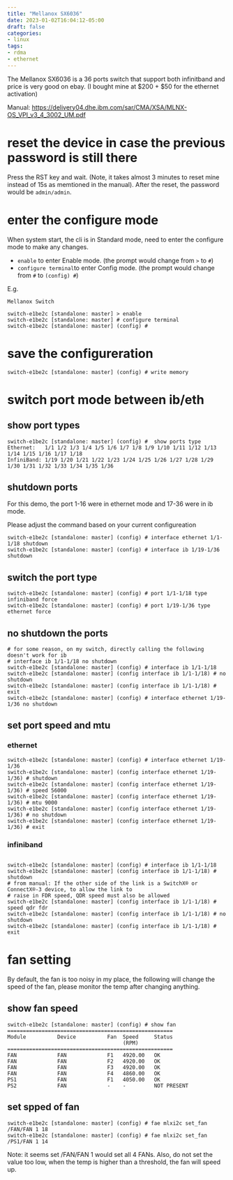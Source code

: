 ```yaml
---
title: "Mellanox SX6036"
date: 2023-01-02T16:04:12-05:00
draft: false
categories: 
- linux
tags:
- rdma
- ethernet
---
```


The Mellanox SX6036 is a 36 ports switch that support both infinitband and price is very good on ebay. (I bought mine at $200 + $50 for the ethernet activation)

Manual: https://delivery04.dhe.ibm.com/sar/CMA/XSA/MLNX-OS_VPI_v3_4_3002_UM.pdf

# reset the device in case the previous password is still there
Press the RST key and wait. (Note, it takes almost 3 minutes to reset mine instead of 15s as memtioned in the manual). After the reset, the password
would be `admin/admin`.

# enter the configure mode
When system start, the cli is in Standard mode, need to enter the configure mode to make any changes.
- `enable` to enter Enable mode. (the prompt would change from `>` to `#`)
- `configure terminal`to enter Config mode. (the prompt would change from `#` to `(config) #`)

E.g.
```
Mellanox Switch

switch-e1be2c [standalone: master] > enable
switch-e1be2c [standalone: master] # configure terminal
switch-e1be2c [standalone: master] (config) #
```

# save the configureration
```
switch-e1be2c [standalone: master] (config) # write memory
```


# switch port mode between ib/eth
## show port types
```
switch-e1be2c [standalone: master] (config) #  show ports type
Ethernet:   1/1 1/2 1/3 1/4 1/5 1/6 1/7 1/8 1/9 1/10 1/11 1/12 1/13 1/14 1/15 1/16 1/17 1/18 
InfiniBand: 1/19 1/20 1/21 1/22 1/23 1/24 1/25 1/26 1/27 1/28 1/29 1/30 1/31 1/32 1/33 1/34 1/35 1/36 
```

## shutdown ports
For this demo, the port 1-16 were in ethernet mode and 17-36 were in ib mode.

Please adjust the command based on your current configureation
```
switch-e1be2c [standalone: master] (config) # interface ethernet 1/1-1/18 shutdown
switch-e1be2c [standalone: master] (config) # interface ib 1/19-1/36 shutdown
```

## switch the port type
```
switch-e1be2c [standalone: master] (config) # port 1/1-1/18 type infiniband force
switch-e1be2c [standalone: master] (config) # port 1/19-1/36 type ethernet force
```

## no shutdown the ports
```
# for some reason, on my switch, directly calling the following doesn't work for ib
# interface ib 1/1-1/18 no shutdown
switch-e1be2c [standalone: master] (config) # interface ib 1/1-1/18
switch-e1be2c [standalone: master] (config interface ib 1/1-1/18) # no shutdown
switch-e1be2c [standalone: master] (config interface ib 1/1-1/18) # exit
switch-e1be2c [standalone: master] (config) # interface ethernet 1/19-1/36 no shutdown
```

## set port speed and mtu
### ethernet
```
switch-e1be2c [standalone: master] (config) # interface ethernet 1/19-1/36
switch-e1be2c [standalone: master] (config interface ethernet 1/19-1/36) # shutdown
switch-e1be2c [standalone: master] (config interface ethernet 1/19-1/36) # speed 56000
switch-e1be2c [standalone: master] (config interface ethernet 1/19-1/36) # mtu 9000
switch-e1be2c [standalone: master] (config interface ethernet 1/19-1/36) # no shutdown
switch-e1be2c [standalone: master] (config interface ethernet 1/19-1/36) # exit
```
### infiniband
```

switch-e1be2c [standalone: master] (config) # interface ib 1/1-1/18
switch-e1be2c [standalone: master] (config interface ib 1/1-1/18) # shutdown
# from manual: If the other side of the link is a SwitchX® or ConnectX®-3 device, to allow the link to
# raise in FDR speed, QDR speed must also be allowed
switch-e1be2c [standalone: master] (config interface ib 1/1-1/18) # speed qdr fdr
switch-e1be2c [standalone: master] (config interface ib 1/1-1/18) # no shutdown
switch-e1be2c [standalone: master] (config interface ib 1/1-1/18) # exit
```

# fan setting
By default, the fan is too noisy in my place, the following will change the speed of the fan, please monitor the temp after changing anything.
## show fan speed
```
switch-e1be2c [standalone: master] (config) # show fan
=====================================================
Module          Device          Fan  Speed     Status
                                     (RPM)           
=====================================================
FAN             FAN             F1   4920.00   OK
FAN             FAN             F2   4920.00   OK
FAN             FAN             F3   4920.00   OK
FAN             FAN             F4   4860.00   OK
PS1             FAN             F1   4050.00   OK
PS2             FAN             -    -         NOT PRESENT
```

## set spped of fan
```
switch-e1be2c [standalone: master] (config) # fae mlxi2c set_fan /FAN/FAN 1 18
switch-e1be2c [standalone: master] (config) # fae mlxi2c set_fan /PS1/FAN 1 14
```

Note: it seems set /FAN/FAN 1 would set all 4 FANs. Also, do not set the value too low, when the temp is higher than a threshold, the fan will speed up.
